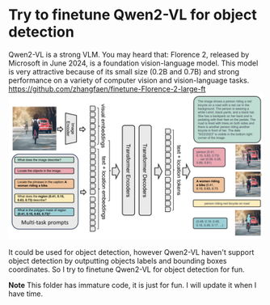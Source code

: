 # Try to finetune Qwen2-VL for object detection
Qwen2-VL is a strong VLM.  You may heard that: Florence 2, released by Microsoft in June 2024, is a foundation vision-language model. This model is very attractive because of its small size (0.2B and 0.7B) and strong performance on a variety of computer vision and vision-language tasks. https://github.com/zhangfaen/finetune-Florence-2-large-ft  
![alt text](image.png)  

It could be used for object detection, however Qwen2-VL haven't support object detection by outputting objects labels and bounding boxes coordinates. So I try to finetune Qwen2-VL for object detection for fun.

**Note**  This folder has immature code, it is just for fun. I will update it when I have time.

